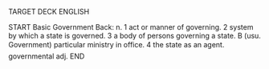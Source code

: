 TARGET DECK
ENGLISH

START
Basic
Government
Back: n. 1 act or manner of governing. 2 system by which a state is governed. 3 a body of persons governing a state. B (usu. Government) particular ministry in office. 4 the state as an agent.  governmental adj.
END

